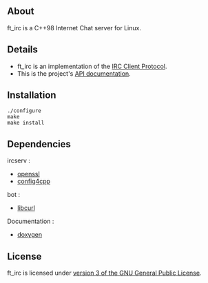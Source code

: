 ## About

ft_irc is a C++98 Internet Chat server for Linux.

## Details

- ft_irc is an implementation of the [IRC Client Protocol](https://datatracker.ietf.org/doc/html/rfc2812).
- This is the project's [API documentation](https://mbrunel.github.io/ft_irc/index.html).

## Installation

```
./configure
make
make install
```

## Dependencies

ircserv :
- [openssl](https://www.openssl.org)
- [config4cpp](http://www.config4star.org)

bot :
- [libcurl](https://curl.se/libcurl/)

Documentation :
- [doxygen](https://github.com/doxygen/doxygen)

## License

ft_irc is licensed under [version 3 of the GNU General Public License](https://github.com/mbrunel/ft_irc/blob/main/LICENSE).
